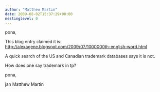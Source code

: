 ```yaml
---
author: "Matthew Martin"
date: 2009-08-02T15:37:29+00:00
nestinglevel: 0
---
```

pona,  
  
This blog entry claimed it is:  
http://alexagene.blogspot.com/2009/07/1000000th-english-word.html  
  
A quick search of the US and Canadian trademark databases says it is not.  
  
How does one say trademark in tp?  
  
pona,  
  
jan Matthew Martin
